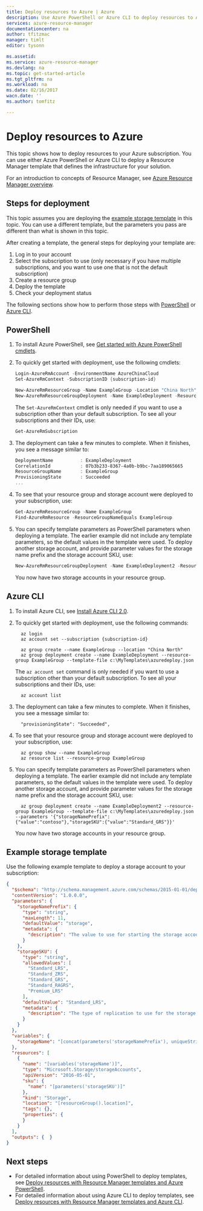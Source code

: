 ```yaml
---
title: Deploy resources to Azure | Azure
description: Use Azure PowerShell or Azure CLI to deploy resources to Azure. The resources are defined in a Resource Manager template.
services: azure-resource-manager
documentationcenter: na
author: tfitzmac
manager: timlt
editor: tysonn

ms.assetid: 
ms.service: azure-resource-manager
ms.devlang: na
ms.topic: get-started-article
ms.tgt_pltfrm: na
ms.workload: na
ms.date: 02/16/2017
wacn.date: ''
ms.author: tomfitz

---
```

# Deploy resources to Azure

This topic shows how to deploy resources to your Azure subscription. You can use either Azure PowerShell or Azure CLI to deploy a Resource Manager template that defines the infrastructure for your solution.

For an introduction to concepts of Resource Manager, see [Azure Resource Manager overview](resource-group-overview.md).

## Steps for deployment

This topic assumes you are deploying the [example storage template](#example-storage-template) in this topic. You can use a different template, but the parameters you pass are different than what is shown in this topic.

After creating a template, the general steps for deploying your template are:

1. Log in to your account
2. Select the subscription to use (only necessary if you have multiple subscriptions, and you want to use one that is not the default subscription)
3. Create a resource group
4. Deploy the template
5. Check your deployment status

The following sections show how to perform those steps with [PowerShell](#powershell) or [Azure CLI](#azure-cli).

## PowerShell

1. To install Azure PowerShell, see [Get started with Azure PowerShell cmdlets](https://docs.microsoft.com/powershell/azure/overview).

2. To quickly get started with deployment, use the following cmdlets:

    ```powershell
    Login-AzureRmAccount -EnvironmentName AzureChinaCloud
    Set-AzureRmContext -SubscriptionID {subscription-id}

    New-AzureRmResourceGroup -Name ExampleGroup -Location "China North"
    New-AzureRmResourceGroupDeployment -Name ExampleDeployment -ResourceGroupName ExampleGroup -TemplateFile c:\MyTemplates\azuredeploy.json 
    ```

    The `Set-AzureRmContext` cmdlet is only needed if you want to use a subscription other than your default subscription. To see all your subscriptions and their IDs, use:

    ```powershell
    Get-AzureRmSubscription
    ```

3. The deployment can take a few minutes to complete. When it finishes, you see a message similar to:

    ```powershell
    DeploymentName          : ExampleDeployment
    CorrelationId           : 07b3b233-8367-4a0b-b9bc-7aa189065665
    ResourceGroupName       : ExampleGroup
    ProvisioningState       : Succeeded
    ...
    ```

4. To see that your resource group and storage account were deployed to your subscription, use:

    ```powershell
    Get-AzureRmResourceGroup -Name ExampleGroup
    Find-AzureRmResource -ResourceGroupNameEquals ExampleGroup
    ```

5. You can specify template parameters as PowerShell parameters when deploying a template. The earlier example did not include any template parameters, so the default values in the template were used. To deploy another storage account, and provide parameter values for the storage name prefix and the storage account SKU, use:

    ```powershell
    New-AzureRmResourceGroupDeployment -Name ExampleDeployment2 -ResourceGroupName ExampleGroup -TemplateFile c:\MyTemplates\azuredeploy.json -storageNamePrefix "contoso" -storageSKU "Standard_GRS"
    ```

    You now have two storage accounts in your resource group. 

## Azure CLI

1. To install Azure CLI, see [Install Azure CLI 2.0](https://docs.microsoft.com/cli/azure/install-az-cli2).

2. To quickly get started with deployment, use the following commands:

    ```azurecli
      az login
      az account set --subscription {subscription-id}

      az group create --name ExampleGroup --location "China North"
      az group deployment create --name ExampleDeployment --resource-group ExampleGroup --template-file c:\MyTemplates\azuredeploy.json
    ```

    The `az account set` command is only needed if you want to use a subscription other than your default subscription. To see all your subscriptions and their IDs, use:

    ```azurecli
      az account list
    ```

3. The deployment can take a few minutes to complete. When it finishes, you see a message similar to:

    ```azurecli
      "provisioningState": "Succeeded",
    ```

4. To see that your resource group and storage account were deployed to your subscription, use:

    ```azurecli
      az group show --name ExampleGroup
      az resource list --resource-group ExampleGroup
    ```

5. You can specify template parameters as PowerShell parameters when deploying a template. The earlier example did not include any template parameters, so the default values in the template were used. To deploy another storage account, and provide parameter values for the storage name prefix and the storage account SKU, use:

    ```azurecli
      az group deployment create --name ExampleDeployment2 --resource-group ExampleGroup --template-file c:\MyTemplates\azuredeploy.json --parameters '{"storageNamePrefix":{"value":"contoso"},"storageSKU":{"value":"Standard_GRS"}}'
    ```

    You now have two storage accounts in your resource group. 

## Example storage template

Use the following example template to deploy a storage account to your subscription:

```json
{
  "$schema": "http://schema.management.azure.com/schemas/2015-01-01/deploymentTemplate.json#",
  "contentVersion": "1.0.0.0",
  "parameters": {
    "storageNamePrefix": {
      "type": "string",
      "maxLength": 11,
      "defaultValue": "storage",
      "metadata": {
        "description": "The value to use for starting the storage account name."
      }
    },
    "storageSKU": {
      "type": "string",
      "allowedValues": [
        "Standard_LRS",
        "Standard_ZRS",
        "Standard_GRS",
        "Standard_RAGRS",
        "Premium_LRS"
      ],
      "defaultValue": "Standard_LRS",
      "metadata": {
        "description": "The type of replication to use for the storage account."
      }
    }
  },
  "variables": {
    "storageName": "[concat(parameters('storageNamePrefix'), uniqueString(resourceGroup().id))]"
  },
  "resources": [
    {
      "name": "[variables('storageName')]",
      "type": "Microsoft.Storage/storageAccounts",
      "apiVersion": "2016-05-01",
      "sku": {
        "name": "[parameters('storageSKU')]"
      },
      "kind": "Storage",
      "location": "[resourceGroup().location]",
      "tags": {},
      "properties": {
      }
    }
  ],
  "outputs": {  }
}
```

## Next steps

* For detailed information about using PowerShell to deploy templates, see [Deploy resources with Resource Manager templates and Azure PowerShell](/azure-resource-manager/resource-group-template-deploy).
* For detailed information about using Azure CLI to deploy templates, see [Deploy resources with Resource Manager templates and Azure CLI](/azure-resource-manager/resource-group-template-deploy-cli).
